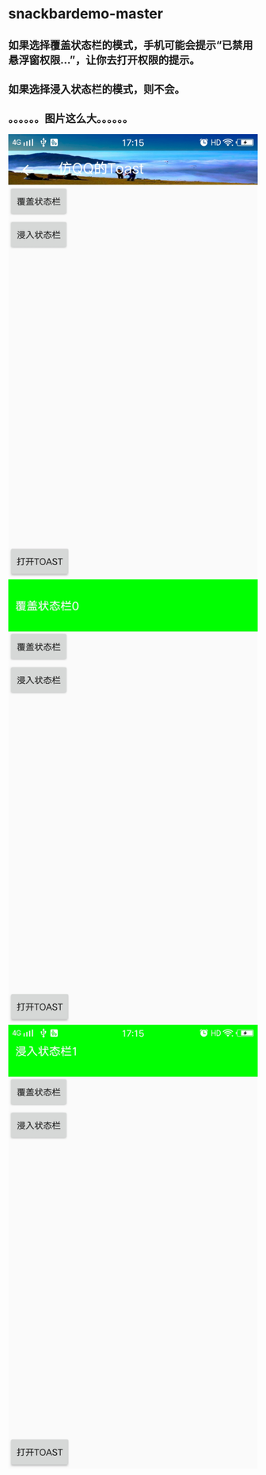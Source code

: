 # snackbardemo-master

## 如果选择覆盖状态栏的模式，手机可能会提示“已禁用悬浮窗权限...”，让你去打开权限的提示。

## 如果选择浸入状态栏的模式，则不会。
## 。。。。。。图片这么大。。。。。。
![首页面](https://github.com/zylgg/snackbardemo-master/blob/master/%E6%88%AA%E5%B1%8F_1.jpg)
![覆盖状态栏](https://github.com/zylgg/snackbardemo-master/blob/master/%E6%88%AA%E5%B1%8F_2.jpg)
![浸入状态栏](https://github.com/zylgg/snackbardemo-master/blob/master/%E6%88%AA%E5%B1%8F_3.jpg)
